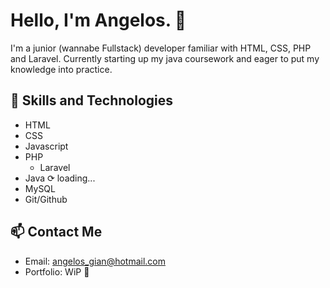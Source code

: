 # Hello, I'm Angelos. 🦑

I'm a junior (wannabe Fullstack) developer familiar with HTML, CSS, PHP and Laravel.
Currently starting up my java coursework and eager to put my knowledge into practice.


## 🌱 Skills and Technologies 

- HTML
- CSS
- Javascript
- PHP
  - Laravel
- Java ⟳ loading...
- MySQL
- Git/Github


## 📫 Contact Me


- Email: angelos_gian@hotmail.com
- Portfolio: WiP 🙈

<!---
AngelosGi/AngelosGi is a ✨ special ✨ repository because its `README.md` (this file) appears on your GitHub profile.
You can click the Preview link to take a look at your changes.
--->
